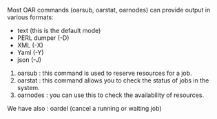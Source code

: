 Most OAR commands (oarsub, oarstat, oarnodes) can provide output in various formats:
- text (this is the default mode)
- PERL dumper (-D)
- XML (-X)
- Yaml (-Y)
- json (-J)

1. oarsub : this command is used to reserve resources for a job.
2. oarstat : this command allows you to check the status of jobs in the system.
3. oarnodes : you can use this to check the availability of resources.

We have also : oardel (cancel a running or waiting job)